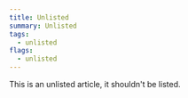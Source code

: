 ```yaml
---
title: Unlisted
summary: Unlisted
tags:
  - unlisted
flags:
  - unlisted
---
```


This is an unlisted article, it shouldn't be listed.
